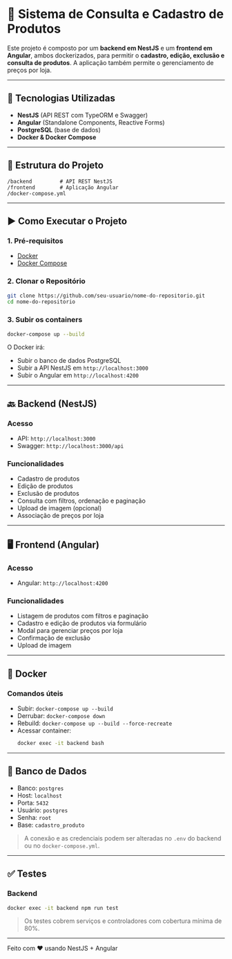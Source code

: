# 🛒 Sistema de Consulta e Cadastro de Produtos

Este projeto é composto por um **backend em NestJS** e um **frontend em Angular**, ambos dockerizados, para permitir o **cadastro, edição, exclusão e consulta de produtos**. A aplicação também permite o gerenciamento de preços por loja.

---

## 🔧 Tecnologias Utilizadas

- **NestJS** (API REST com TypeORM e Swagger)
- **Angular** (Standalone Components, Reactive Forms)
- **PostgreSQL** (base de dados)
- **Docker & Docker Compose**

---

## 📁 Estrutura do Projeto

```
/backend         # API REST NestJS
/frontend        # Aplicação Angular
/docker-compose.yml
```

---

## ▶️ Como Executar o Projeto

### 1. Pré-requisitos

- [Docker](https://www.docker.com/)
- [Docker Compose](https://docs.docker.com/compose/)

### 2. Clonar o Repositório

```bash
git clone https://github.com/seu-usuario/nome-do-repositorio.git
cd nome-do-repositorio
```

### 3. Subir os containers

```bash
docker-compose up --build
```

O Docker irá:

- Subir o banco de dados PostgreSQL
- Subir a API NestJS em `http://localhost:3000`
- Subir o Angular em `http://localhost:4200`

---

## 🔙 Backend (NestJS)

### Acesso

- API: `http://localhost:3000`
- Swagger: `http://localhost:3000/api`

### Funcionalidades

- Cadastro de produtos
- Edição de produtos
- Exclusão de produtos
- Consulta com filtros, ordenação e paginação
- Upload de imagem (opcional)
- Associação de preços por loja

---

## 🖥️ Frontend (Angular)

### Acesso

- Angular: `http://localhost:4200`

### Funcionalidades

- Listagem de produtos com filtros e paginação
- Cadastro e edição de produtos via formulário
- Modal para gerenciar preços por loja
- Confirmação de exclusão
- Upload de imagem

---

## 🐳 Docker

### Comandos úteis

- Subir: `docker-compose up --build`
- Derrubar: `docker-compose down`
- Rebuild: `docker-compose up --build --force-recreate`
- Acessar container:
  ```bash
  docker exec -it backend bash
  ```

---

## 📂 Banco de Dados

- Banco: `postgres`
- Host: `localhost`
- Porta: `5432`
- Usuário: `postgres`
- Senha: `root`
- Base: `cadastro_produto`

> A conexão e as credenciais podem ser alteradas no `.env` do backend ou no `docker-compose.yml`.

---

## ✅ Testes

### Backend

```bash
docker exec -it backend npm run test
```

> Os testes cobrem serviços e controladores com cobertura mínima de 80%.

---

Feito com ❤️ usando NestJS + Angular
